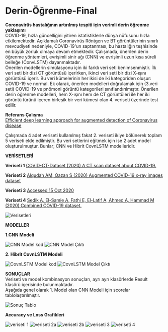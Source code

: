 # Derin-Öğrenme-Final
**Coronavirüs hastalığının artırılmış tespiti için verimli derin öğrenme yaklaşımı** <br/>
COVID-19, hızla güncelliğini yitiren istatistiklerle dünya nüfusunu hızla etkilemektedir. Açıklamalı Coronavirüs Röntgen ve BT görüntülerinin sınırlı mevcudiyeti nedeniyle, COVID-19'un saptanması, bu hastalığın teşhisinde en büyük zorluk olmaya devam etmektedir. Çalışmada, önerilen derin öğrenme yöntemleri, evrişimli sinir ağı (CNN) ve evrişimli uzun kısa süreli belleğe (ConvLSTM) dayanmaktadır. <br/>
Önerilen modellerin simülasyonu için iki farklı veri seti benimsenmiştir. İlk veri seti bir dizi CT görüntüsü içerirken, ikinci veri seti bir dizi X-ışını görüntüsü içerir. Bu veri kümelerinin her ikisi de iki kategoriden oluşur: COVID-19 ve normal. Ek olarak, önerilen modelleri doğrulamak için (3.veri seti) COVID-19 ve pnömoni görüntü kategorileri sınıflandırılmıştır. Önerilen derin öğrenme modelleri, hem X-ışını hem de CT görüntüleri ile her iki görüntü türünü içeren birleşik bir veri kümesi olan 4. veriseti üzerinde test edilir.


**Referans Çalışma** <br/>
[Efficient deep learning approach for augmented detection of Coronavirus disease](https://doi.org/10.1007/s00521-020-05410-8)

Çalışmada 4 adet veriseti kullanılmış fakat 2. veriseti ikiye bölünerek toplam 5 veriseti elde edilmiştir. Bu veri setlerini eğitmek için ise 2 adet model oluşturulmuştur. Bunlar; CNN ve Hibrit CovnLSTM modelleridir.

**VERİSETLERİ**

**Veriseti 1** [COVID-CT-Dataset (2020) A CT scan dataset about COVID-19.](https://github.com/UCSD-AI4H/COVID-CT.)

**Veriseti 2** [Alqudah AM, Qazan S (2020) Augmented COVID-19 x-ray images dataset](https://doi.org/10.17632/2FXZ4PX6D8.4)

**Veriseti 3** [Accessed 15 Oct 2020](https://www.kaggle.com/tawsifurrahman/covid19-radiographydatabase.)

**Veriseti 4** [Sedik A, El-Samie A, Fathi E, El-Latif A, Ahmed A, Hammad M (2020) Combined COVID-19 dataset.](https://doi.org/10.17632/3pxjb8knp7.3)

![Verisetleri](https://github.com/merveenbiya/Deep-Learning-Final/blob/main/Results/Tablolar/veriseti.PNG)

**MODELLER**

**1.CNN Modeli** <br/>

![CNN Model kod]()
![CNN Model Çıktı](https://github.com/merveenbiya/Deep-Learning-Final/blob/main/Results/MODELLER/CNN.png)

**2. Hibrit CovnLSTM Modeli** <br/>

![CovnLSTM Model kod](https://github.com/merveenbiya/Deep-Learning-Final/blob/main/Results/MODELLER/CovnLSTM%20MODEL.PNG)
![CovnLSTM Model Çıktı](https://github.com/merveenbiya/Deep-Learning-Final/blob/main/Results/MODELLER/CovnLSTM.png)

**SONUÇLAR** <br/>
Veriseti ve model kombinasyon sonuçları, ayrı ayrı klasörlerde Result klasörü içerisinde bulunmaktadır. <br/>
Aşağıda genel olarak 1. Model olan CNN Modeli için scorelar tablolaştırılmıştır.

![Sonuç Tablo](https://github.com/merveenbiya/Deep-Learning-Final/blob/main/Results/Tablolar/CNN%20Score.PNG)

**Accuracy ve Loss Grafikleri** <br/>

![veriseti 1](https://github.com/merveenbiya/Deep-Learning-Final/blob/main/Results/1%20CNN/acc%20loss.png)
![veriseti 2a](https://github.com/merveenbiya/Deep-Learning-Final/blob/main/Results/2%20%20A%20CNN/acc%20loss.png)
![veriseti 2b](https://github.com/merveenbiya/Deep-Learning-Final/blob/main/Results/2%20B%20CNN/acc%20loss.png)
![veriseti 3](https://github.com/merveenbiya/Deep-Learning-Final/blob/main/Results/3%20CNN/acc%20loss.png)
![veriseti 4](https://github.com/merveenbiya/Deep-Learning-Final/blob/main/Results/4%20CNN/ACC%20LOSS.png)

